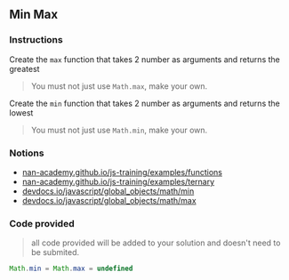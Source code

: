 ## Min Max

### Instructions

Create the `max` function that takes 2 number as arguments
and returns the greatest

> You must not just use `Math.max`, make your own.

Create the `min` function that takes 2 number as arguments
and returns the lowest

> You must not just use `Math.min`, make your own.


### Notions

- [nan-academy.github.io/js-training/examples/functions](https://nan-academy.github.io/js-training/examples/functions.js)
- [nan-academy.github.io/js-training/examples/ternary](https://nan-academy.github.io/js-training/examples/ternary.js)
- [devdocs.io/javascript/global_objects/math/min](https://devdocs.io/javascript/global_objects/math/min)
- [devdocs.io/javascript/global_objects/math/max](https://devdocs.io/javascript/global_objects/math/max)


### Code provided

> all code provided will be added to your solution and doesn't need to be submited.

```js
Math.min = Math.max = undefined
```
